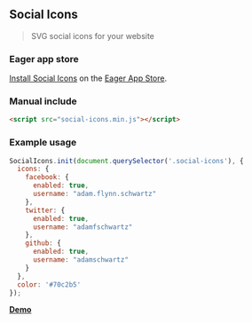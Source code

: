 ## Social Icons
> SVG social icons for your website

### Eager app store
[Install Social Icons](https://eager.io/app/social-icons/install) on the [Eager App Store](http://eager.io).

### Manual include
```HTML
<script src="social-icons.min.js"></script>
```

### Example usage

```javascript
SocialIcons.init(document.querySelector('.social-icons'), {
  icons: {
    facebook: {
      enabled: true,
      username: "adam.flynn.schwartz"
    },
    twitter: {
      enabled: true,
      username: "adamfschwartz"
    },
    github: {
      enabled: true,
      username: "adamschwartz"
    }
  },
  color: '#70c2b5'
});
```

__[Demo](https://rawgit.com/EagerIO/SocialIcons/master/example.html)__
